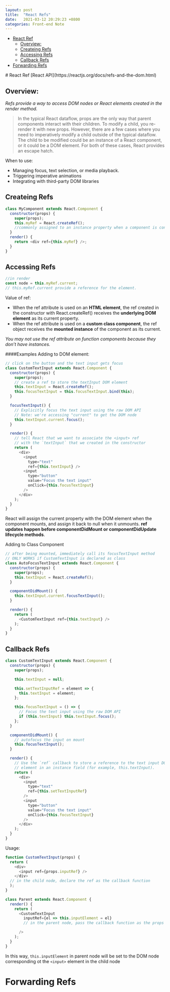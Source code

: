 ```yaml
---
layout: post
title:  "React Refs"
date:   2021-03-12 20:29:23 +0800
categories: Front-end Note
---
```


<link rel="stylesheet" type="text/css" media="all" href="{{site.url}}/style/index.css" />
<div class="TOC">
<!-- TOC -->

- [React Ref](#react-ref)
  - [Overview:](#overview)
  - [Createing Refs](#createing-refs)
  - [Accessing Refs](#accessing-refs)
  - [Callback Refs](#callback-refs)
- [Forwarding Refs](#forwarding-refs)

<!-- /TOC -->
</div>
<div class= "content">
# React Ref
[React API](https://reactjs.org/docs/refs-and-the-dom.html)


## Overview:
*Refs provide a way to access DOM nodes or React elements created in the render method.*
>In the typical React dataflow, props are the only way that parent components interact with their children. To modify a child, you re-render it with new props. However, there are a few cases where you need to imperatively modify a child outside of the typical dataflow. The child to be modified could be an instance of a React component, or it could be a DOM element. For both of these cases, React provides an escape hatch.

When to use:
* Managing focus, text selection, or media playback.
* Triggering imperative animations
* Integrating with third-party DOM libraries

## Createing Refs
```js
class MyComponent extends React.Component {
  constructor(props) {
    super(props);
    this.myRef = React.createRef();
    //commonly assigned to an instance property when a component is constructed.
  }
  render() {
    return <div ref={this.myRef} />;
  }
}
```

## Accessing Refs
```js
//in render
const node = this.myRef.current;
// this.myRef.current provide a reference for the element.
```

Value of ref:
* When the ref attribute is used on an **HTML element**, the ref created in the constructor with React.createRef() receives the **underlying DOM element** as its current property.
* When the ref attribute is used on a **custom class component**, the ref object receives the **mounted instance** of the component as its current.


*You may not use the ref attribute on function components because they don’t have instances.*

####Examples
Adding to DOM element:
```js
// click on the button and the text input gets focus
class CustomTextInput extends React.Component {
  constructor(props) {
    super(props);
    // create a ref to store the textInput DOM element
    this.textInput = React.createRef();
    this.focusTextInput = this.focusTextInput.bind(this);
  }

  focusTextInput() {
    // Explicitly focus the text input using the raw DOM API
    // Note: we're accessing "current" to get the DOM node
    this.textInput.current.focus();
  }

  render() {
    // tell React that we want to associate the <input> ref
    // with the `textInput` that we created in the constructor
    return (
      <div>
        <input
          type="text"
          ref={this.textInput} />
        <input
          type="button"
          value="Focus the text input"
          onClick={this.focusTextInput}
        />
      </div>
    );
  }
}
```
React will assign the current property with the DOM element when the component mounts, and assign it back to null when it unmounts. **ref updates happen before componentDidMount or componentDidUpdate lifecycle methods**.

Adding to Class Component

```js
// after being mounted, immediately call its focusTextInput method
// ONLY WORKS if CustomTextInput is declared as class
class AutoFocusTextInput extends React.Component {
  constructor(props) {
    super(props);
    this.textInput = React.createRef();
  }

  componentDidMount() {
    this.textInput.current.focusTextInput();
  }

  render() {
    return (
      <CustomTextInput ref={this.textInput} />
    );
  }
}
```

## Callback Refs
```js
class CustomTextInput extends React.Component {
  constructor(props) {
    super(props);

    this.textInput = null;

    this.setTextInputRef = element => {
      this.textInput = element;
    };

    this.focusTextInput = () => {
      // Focus the text input using the raw DOM API
      if (this.textInput) this.textInput.focus();
    };
  }

  componentDidMount() {
    // autofocus the input on mount
    this.focusTextInput();
  }

  render() {
    // Use the `ref` callback to store a reference to the text input DOM
    // element in an instance field (for example, this.textInput).
    return (
      <div>
        <input
          type="text"
          ref={this.setTextInputRef}
        />
        <input
          type="button"
          value="Focus the text input"
          onClick={this.focusTextInput}
        />
      </div>
    );
  }
}
```

Usage:
```js
function CustomTextInput(props) {
  return (
    <div>
      <input ref={props.inputRef} />
    </div>
  // in the child node, declare the ref as the callback function
  );
}

class Parent extends React.Component {
  render() {
    return (
      <CustomTextInput
        inputRef={el => this.inputElement = el}
        // in the parent node, pass the callback function as the props

      />
    );
  }
}
```
In this way, `this.inputElement` in parent node will be set to the DOM node corresponding ot the `<input>` element in the child node

# Forwarding Refs
</div>